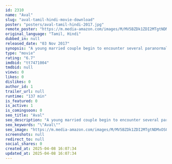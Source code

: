 ```yaml
---
id: 2310
name: "Aval"
slug: "aval-tamil-hindi-movie-download"
poster: "posters/aval-tamil-hindi-2017.jpg"
remote_poster: "https://m.media-amazon.com/images/M/MV5BZDk1ZDI2MTgtNDMxOS00ZTFjLThkOTAtMDUyNjk4Zjg5YTZhXkEyXkFqcGc@._V1_SX300.jpg"
original_language: "Tamil, Hindi"
dubbed_in: null
released_date: "03 Nov 2017"
synopsis: "A young married couple begin to encounter several paranormal attacks, when a family moves into a neighbouring house, that is being haunted by a vengeful spirit, which leads them to perform an exorcism in order to help save the nei..."
type: "movie"
rating: "6.7"
imdbid: "tt7471004"
tmdbid: null
views: 0
likes: 0
dislikes: 0
author_id: 1
trailer_url: null
runtime: "137 min"
is_featured: 0
is_active: 1
is_comingsoon: 0
seo_title: "Aval"
seo_description: "A young married couple begin to encounter several paranormal attacks, when a family moves into a neighbouring house, that is being haunted by a vengeful spirit, which leads them to perform an exorcism in order to help save the nei..."
seo_keywords: "\"Aval\""
seo_image: "https://m.media-amazon.com/images/M/MV5BZDk1ZDI2MTgtNDMxOS00ZTFjLThkOTAtMDUyNjk4Zjg5YTZhXkEyXkFqcGc@._V1_SX300.jpg"
screenshots: null
redirect_to: null
social_shares: 0
created_at: 2025-04-08 16:07:34
updated_at: 2025-04-08 16:07:34
---
```


